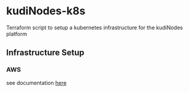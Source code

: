 # kudiNodes-k8s
Terraform script to setup a kubernetes infrastructure for the kudiNodes platform

## Infrastructure Setup

### AWS
see documentation [here](AWS.md)